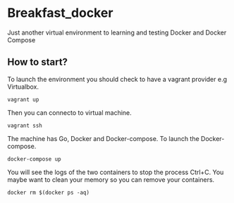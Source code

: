 # Breakfast_docker
Just another virtual environment to learning and testing Docker and Docker Compose

## How to start?

To launch the environment you should check to have a vagrant provider e.g Virtualbox. 

```shell
vagrant up
```

Then you can connecto to virtual machine.

```shell
vagrant ssh
```

The machine has Go, Docker and Docker-compose. To launch the Docker-compose.

```shell
docker-compose up
```

You will see the logs of the two containers to stop the process Ctrl+C. You maybe want to clean your memory so you can remove your containers.

```shell
docker rm $(docker ps -aq)
```